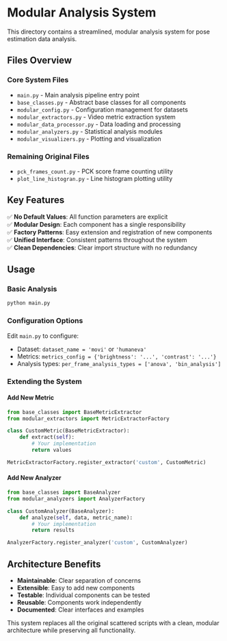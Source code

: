 # Modular Analysis System

This directory contains a streamlined, modular analysis system for pose estimation data analysis.

## Files Overview

### Core System Files
- `main.py` - Main analysis pipeline entry point
- `base_classes.py` - Abstract base classes for all components
- `modular_config.py` - Configuration management for datasets
- `modular_extractors.py` - Video metric extraction system
- `modular_data_processor.py` - Data loading and processing
- `modular_analyzers.py` - Statistical analysis modules
- `modular_visualizers.py` - Plotting and visualization

### Remaining Original Files
- `pck_frames_count.py` - PCK score frame counting utility
- `plot_line_histogran.py` - Line histogram plotting utility

## Key Features

✅ **No Default Values**: All function parameters are explicit  
✅ **Modular Design**: Each component has a single responsibility  
✅ **Factory Patterns**: Easy extension and registration of new components  
✅ **Unified Interface**: Consistent patterns throughout the system  
✅ **Clean Dependencies**: Clear import structure with no redundancy  

## Usage

### Basic Analysis
```python
python main.py
```

### Configuration Options
Edit `main.py` to configure:
- Dataset: `dataset_name = 'movi'` or `'humaneva'`
- Metrics: `metrics_config = {'brightness': '...', 'contrast': '...'}`
- Analysis types: `per_frame_analysis_types = ['anova', 'bin_analysis']`

### Extending the System

#### Add New Metric
```python
from base_classes import BaseMetricExtractor
from modular_extractors import MetricExtractorFactory

class CustomMetric(BaseMetricExtractor):
    def extract(self):
        # Your implementation
        return values

MetricExtractorFactory.register_extractor('custom', CustomMetric)
```

#### Add New Analyzer
```python
from base_classes import BaseAnalyzer
from modular_analyzers import AnalyzerFactory

class CustomAnalyzer(BaseAnalyzer):
    def analyze(self, data, metric_name):
        # Your implementation
        return results

AnalyzerFactory.register_analyzer('custom', CustomAnalyzer)
```

## Architecture Benefits

- **Maintainable**: Clear separation of concerns
- **Extensible**: Easy to add new components
- **Testable**: Individual components can be tested
- **Reusable**: Components work independently
- **Documented**: Clear interfaces and examples

This system replaces all the original scattered scripts with a clean, modular architecture while preserving all functionality.
